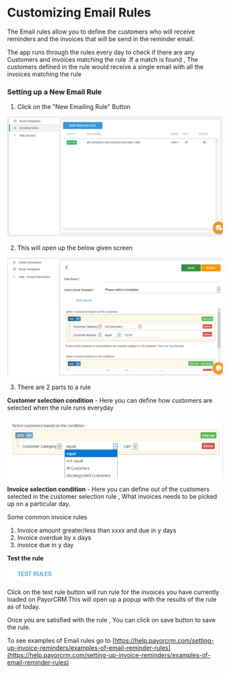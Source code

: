 # Customizing Email Rules

The Email rules allow you to define the customers who will receive reminders and the invoices that will be send in the reminder email.

The app runs through the rules every day to check if there are any Customers and invoices matching the rule .If a match is found , The customers defined in the rule would receive a single email with all the invoices matching the rule

### **Setting up a New Email Rule**

1. Click on the "New Emailing Rule" Button



![](../.gitbook/assets/emailrules.PNG)

2. This will open up the below given screen

![](../.gitbook/assets/image%20%2830%29.png)



3. There are 2 parts to a rule

**Customer selection condition**  - Here you can define how customers are selected when the rule runs everyday 

![](../.gitbook/assets/image%20%2821%29.png)

**Invoice selection condition** - Here you can define out of the customers selected in the customer selection rule , What invoices needs to be picked up on a particular day.

Some common invoice rules  
1. Invoice amount greater/less than xxxx and due in y days  
2. Invoice overdue by x days  
3. invoice due in y day



**Test the rule**

![](../.gitbook/assets/testrules.PNG)

Click on the test rule button will run rule for the invoices you have currently loaded on PayorCRM.This will open up a popup with the results of the rule as of today.

Once you are satisfied with the rule , You can click on save button to save the rule.

To see examples of Email rules go to [https://help.payorcrm.com/setting-up-invoice-reminders/examples-of-email-reminder-rules](https://help.payorcrm.com/setting-up-invoice-reminders/examples-of-email-reminder-rules) 

